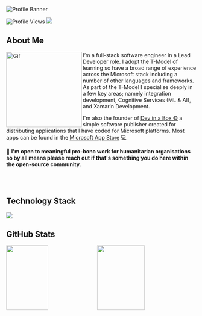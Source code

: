 ![Profile Banner](https://user-images.githubusercontent.com/17493722/187394640-0461f42d-79c6-4924-a2b5-8b49f6fb6bea.png)

![Profile Views](https://komarev.com/ghpvc/?username=JoeTomkinson&color=blue)  <a href="mailto:hello@joetomkinson.dev?"><img src="https://img.shields.io/badge/Email-Hello%40joetomkinson.dev-red"/></a> 

## About Me

<img align="left" alt="Gif" src="https://user-images.githubusercontent.com/17493722/187396410-415e8cf8-ffdf-4b49-b088-109ae94d9d35.gif" width="200" />

I’m a full-stack software engineer in a Lead Developer role. I adopt the T-Model of learning so have a broad range of experience across the Microsoft stack including a number of other languages and frameworks. As part of the T-Model I specialise deeply in a few key areas; namely integration development, Cognitive Services (ML & AI), and Xamarin Development.

I'm also the founder of [Dev in a Box ©](https://devinabox.dev) a simple software publisher created for distributing applications that I have coded for Microsoft platforms. Most apps can be found in the [Microsoft App Store](https://apps.microsoft.com/store/search?hl=en-gb&gl=GB&publisher=Dev%20in%20a%20Box) :computer:


:gem: **I'm open to meaningful pro-bono work for humanitarian organisations so by all means please reach out if that's something you do here within the open-source community.**

<br/><br/>

## Technology Stack

<p align="left">
  <a href="https://devinabox.dev">
    <img src="https://skillicons.dev/icons?i=cs,dotnet,azure,astro,css,js,jquery,visualstudio,vscode,html" />
  </a>
</p>
 
## GitHub Stats

<p>
  <img height="172em" width="47%" src="https://github-readme-stats.vercel.app/api?username=JoeTomkinson&layout=compact&theme=cobalt&hide_border=true&include_all_commits=true" />
  <img height="172em" width="50%" src="https://github-readme-stats.vercel.app/api/top-langs/?username=JoeTomkinson&show_icons=true&hide_border=true&layout=compact&theme=cobalt&langs_count=8&hide=javascript"/>
</p>
